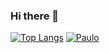 ### Hi there 👋

<!--
**pauloeduardods/pauloeduardods** is a ✨ _special_ ✨ repository because its `README.md` (this file) appears on your GitHub profile.

Here are some ideas to get you started:

- 🔭 I’m currently working on ...
- 🌱 I’m currently learning ...
- 👯 I’m looking to collaborate on ...
- 🤔 I’m looking for help with ...
- 💬 Ask me about ...
- 📫 How to reach me: ...
- 😄 Pronouns: ...
- ⚡ Fun fact: ...
-->


[![Top Langs](https://github-readme-stats.vercel.app/api/top-langs/?username=pauloeduardods&theme=synthwave&exclude_repo=oledDisplayRaspberry,passwd_encrypt)](https://github.com/anuraghazra/github-readme-stats)
[![Paulo](https://github-readme-stats.vercel.app/api/wakatime?username=pauloeduardods)](https://github.com/anuraghazra/github-readme-stats)

